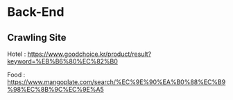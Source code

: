 # Back-End

## Crawling Site

Hotel : https://www.goodchoice.kr/product/result?keyword=%EB%B6%80%EC%82%B0

Food : https://www.mangoplate.com/search/%EC%9E%90%EA%B0%88%EC%B9%98%EC%8B%9C%EC%9E%A5
